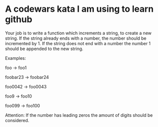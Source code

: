 # A codewars kata I am using to learn github


Your job is to write a function which increments a string, to create a new string. If the string already ends with a number, the number should be incremented by 1. If the string does not end with a number the number 1 should be appended to the new string.

Examples:

foo -> foo1

foobar23 -> foobar24

foo0042 -> foo0043

foo9 -> foo10

foo099 -> foo100

Attention: If the number has leading zeros the amount of digits should be considered.